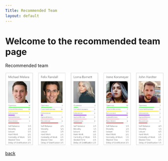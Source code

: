 ```yaml
---
Title: Recommended Team
layout: default
---
```


# Welcome to the recommended team page

Recommended team

![Recommended team](/Teams.png)

[back](./)